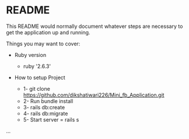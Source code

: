 # README

This README would normally document whatever steps are necessary to get the
application up and running.

Things you may want to cover:

* Ruby version
    * ruby '2.6.3'
    
* How to setup Project
   * 1- git clone https://github.com/dikshatiwari226/Mini_fb_Application.git
   * 2- Run bundle install
   * 3- rails db:create
   * 4- rails db:migrate
   * 5- Start server = rails s


 ...
